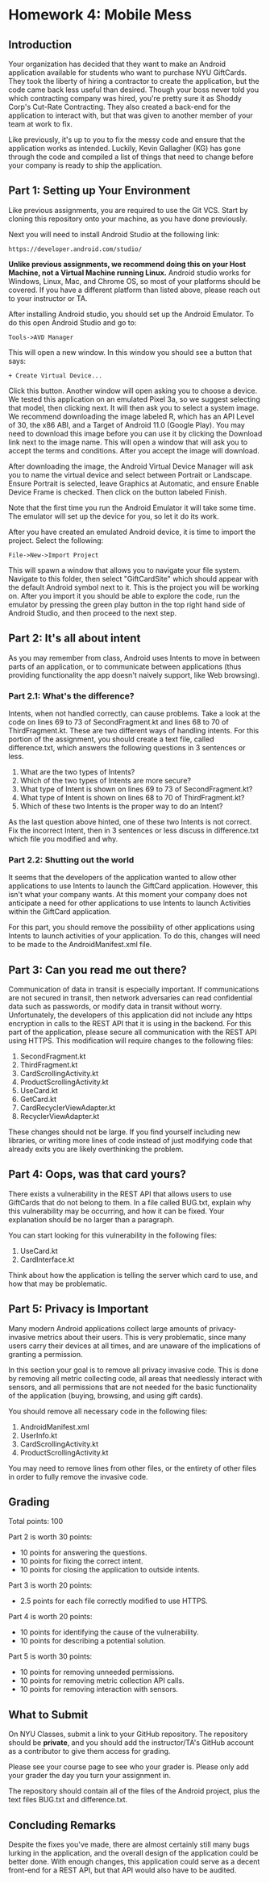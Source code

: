# Homework 4: Mobile Mess

## Introduction

Your organization has decided that they want to make an Android application
available for students who want to purchase NYU GiftCards. They took the liberty
of hiring a contractor to create the application, but the code came back less
useful than desired. Though your boss never told you which contracting company
was hired, you're pretty sure it as Shoddy Corp's Cut-Rate Contracting. They
also created a back-end for the application to interact with, but that was given
to another member of your team at work to fix.

Like previously, it's up to you to fix the messy code and ensure that the
application works as intended. Luckily, Kevin Gallagher (KG) has gone through
the code and compiled a list of things that need to change before your company
is ready to ship the application.

## Part 1: Setting up Your Environment

Like previous assignments, you are required to use the Git VCS. Start by cloning
this repository onto your machine, as you have done previously.

Next you will need to install Android Studio at the following link:

```
https://developer.android.com/studio/
```

**Unlike previous assignments, we recommend doing this on your Host Machine, not
a Virtual Machine running Linux.** Android studio works for Windows, Linux, Mac,
and Chrome OS, so most of your platforms should be covered. If you have a
different platform than listed above, please reach out to your instructor or TA.

After installing Android studio, you should set up the Android Emulator. To do
this open Android Studio and go to:

```
Tools->AVD Manager
```
This will open a new window. In this window you should see a button that says:

```
+ Create Virtual Device...
```

Click this button. Another window will open asking you to choose a device. We
tested this application on an emulated Pixel 3a, so we suggest selecting that
model, then clicking next. It will then ask you to select a system image. We
recommend downloading the image labeled R, which has an API Level of 30, the
x86 ABI, and a Target of Android 11.0 (Google Play). You may need to download
this image before you can use it by clicking the Download link next to the image
name. This will open a window that will ask you to accept the terms and
conditions. After you accept the image will download.

After downloading the image, the Android Virtual Device Manager will ask you to
name the virtual device and select between Portrait or Landscape. Ensure
Portrait is selected, leave Graphics at Automatic, and ensure Enable Device
Frame is checked. Then click on the button labeled Finish.

Note that the first time you run the Android Emulator it will take some time.
The emulator will set up the device for you, so let it do its work.

After you have created an emulated Android device, it is time to import the
project. Select the following:

```
File->New->Import Project
```

This will spawn a window that allows you to navigate your file system. Navigate
to this folder, then select "GiftCardSite" which should appear with the default
Android symbol next to it. This is the project you will be working on. After you
import it you should be able to explore the code, run the emulator by pressing
the green play button in the top right hand side of Android Studio, and then
proceed to the next step.

## Part 2: It's all about intent

As you may remember from class, Android uses Intents to move in between parts of
an application, or to communicate between applications (thus providing
functionality the app doesn't naively support, like Web browsing).

### Part 2.1: What's the difference?

Intents, when not handled correctly, can cause problems. Take a look at the code
on lines 69 to 73 of SecondFragment.kt and lines 68 to 70 of ThirdFragment.kt.
These are two different ways of handling intents. For this portion of the
assignment, you should create a text file, called difference.txt, which answers
the following questions in 3 sentences or less.

1. What are the two types of Intents?
2. Which of the two types of Intents are more secure?
3. What type of Intent is shown on lines 69 to 73 of SecondFragment.kt?
4. What type of Intent is shown on lines 68 to 70 of ThirdFragment.kt?
5. Which of these two Intents is the proper way to do an Intent?

As the last question above hinted, one of these two Intents is not correct.
Fix the incorrect Intent, then in 3 sentences or less discuss in difference.txt
which file you modified and why.

### Part 2.2: Shutting out the world

It seems that the developers of the application wanted to allow other
applications to use Intents to launch the GiftCard application. However, this
isn't what your company wants. At this moment your company does not anticipate
a need for other applications to use Intents to launch Activities within the
GiftCard application.

For this part, you should remove the possibility of other applications using
Intents to launch activities of your application. To do this, changes will need
to be made to the AndroidManifest.xml file.

## Part 3: Can you read me out there?

Communication of data in transit is especially important. If communications are
not secured in transit, then network adversaries can read confidential data such
as passwords, or modify data in transit without worry. Unfortunately, the
developers of this application did not include any https encryption in calls to
the REST API that it is using in the backend. For this part of the application,
please secure all communication with the REST API using HTTPS. This modification
will require changes to the following files:

1. SecondFragment.kt
2. ThirdFragment.kt
3. CardScrollingActivity.kt
4. ProductScrollingActivity.kt
5. UseCard.kt
6. GetCard.kt
7. CardRecyclerViewAdapter.kt
8. RecyclerViewAdapter.kt

These changes should not be large. If you find yourself including new libraries,
or writing more lines of code instead of just modifying code that already exits
you are likely overthinking the problem.

## Part 4: Oops, was that card yours?

There exists a vulnerability in the REST API that allows users to use GiftCards that
do not belong to them. In a file called BUG.txt, explain why this vulnerability
may be occurring, and how it can be fixed. Your explanation should be no larger
than a paragraph.

You can start looking for this vulnerability in the following files:

1. UseCard.kt
2. CardInterface.kt

Think about how the application is telling the server which card to use, and how
that may be problematic.

## Part 5: Privacy is Important

Many modern Android applications collect large amounts of privacy-invasive
metrics about their users. This is very problematic, since many users carry
their devices at all times, and are unaware of the implications of granting a
permission.

In this section your goal is to remove all privacy invasive code. This is done
by removing all metric collecting code, all areas that needlessly interact with
sensors, and all permissions that are not needed for the basic functionality of
the application (buying, browsing, and using gift cards).

You should remove all necessary code in the following files:

1. AndroidManifest.xml
2. UserInfo.kt
3. CardScrollingActivity.kt
4. ProductScrollingActivity.kt

You may need to remove lines from other files, or the entirety of other files in
order to fully remove the invasive code.

## Grading

Total points: 100

Part 2 is worth 30 points:

* 10 points for answering the questions.
* 10 points for fixing the correct intent.
* 10 points for closing the application to outside intents.

Part 3 is worth 20 points:

* 2.5 points for each file correctly modified to use HTTPS.

Part 4 is worth 20 points:

* 10 points for identifying the cause of the vulnerability.
* 10 points for describing a potential solution.

Part 5 is worth 30 points:

* 10 points for removing unneeded permissions.
* 10 points for removing metric collection API calls.
* 10 points for removing interaction with sensors.

## What to Submit

On NYU Classes, submit a link to your GitHub repository. The repository
should be **private**, and you should add the instructor/TA's GitHub
account as a contributor to give them access for grading.

Please see your course page to see who your grader is. Please only add your
grader the day you turn your assignment in.

The repository should contain all of the files of the Android project, plus the
text files BUG.txt and difference.txt.


## Concluding Remarks

Despite the fixes you've made, there are almost certainly still many
bugs lurking in the application, and the overall design of the application could
be better done. With enough changes, this application could serve as a decent
front-end for a REST API, but that API would also have to be audited.
